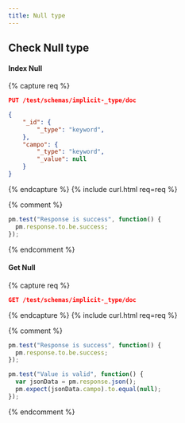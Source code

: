 ```yaml
---
title: Null type
---
```


## Check Null type

#### Index Null

{% capture req %}

```json
PUT /test/schemas/implicit-_type/doc

{
    "_id": {
        "_type": "keyword",
    },
    "campo": {
        "_type": "keyword",
        "_value": null
    }
}
```
{% endcapture %}
{% include curl.html req=req %}

{% comment %}
```js
pm.test("Response is success", function() {
  pm.response.to.be.success;
});
```
{% endcomment %}

#### Get Null

{% capture req %}

```json
GET /test/schemas/implicit-_type/doc
```
{% endcapture %}
{% include curl.html req=req %}

{% comment %}
```js
pm.test("Response is success", function() {
  pm.response.to.be.success;
});
```

```js
pm.test("Value is valid", function() {
  var jsonData = pm.response.json();
  pm.expect(jsonData.campo).to.equal(null);
});
```
{% endcomment %}

